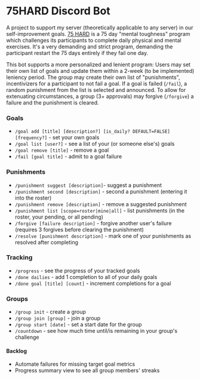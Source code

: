 # 75HARD Discord Bot
A project to support my server (theoretically applicable to any server) in our self-improvement goals. 
[75 HARD](https://andyfrisella.com/pages/75hard-info) is a 75 day "mental toughness" program which challenges its
participants to complete daily physical and mental exercises. It's a very demanding and strict program, demanding the participant
restart the 75 days entirely if they fail one day. 

This bot supports a more personalized and lenient program:
Users may set their own list of goals and update them within a 2-week (to be implemented) leniency period.
The group may create their own list of "punishments", incentivizers for a participant to not fail a goal.
If a goal is failed (`/fail`), a random punishment from the list is selected and announced.
To allow for extenuating circumstances, a group (3+ approvals) may forgive (`/forgive`) a failure and the punishment is cleared.

### Goals
- `/goal add [title] [description?] [is_daily? DEFAULT=FALSE] [frequency?]` - set your own goals 
- `/goal list [user?]` - see a list of your (or someone else's) goals
-  `/goal remove [title]` - remove a goal
- `/fail [goal title]` - admit to a goal failure

### Punishments
- `/punishment suggest [description]`- suggest a punishment 
- `/punishment second [description]` - second a punishment (entering it into the roster) 
- `/punishment remove [description]` - remove a suggested punishment 
- `/punishment list [scope=roster|mine|all]` - list punishments (in the roster, your pending, or all pending) 
- `/forgive [failure description]` - forgive another user's failure (requires 3 forgives before clearing the punishment)
- `/resolve [punishment description]` - mark one of your punishments as resolved after completing 

### Tracking
- `/progress` - see the progress of your tracked goals 
- `/done dailies` - add 1 completion to all of your daily goals 
- `/done goal [title] [count]` - increment completions for a goal 

### Groups
- `/group init` - create a group 
- `/group join [group]` - join a group 
- `/group start [date]` - set a start date for the group 
- `/countdown` - see how much time until/is remaining in your group's challenge 

#### Backlog
- Automate failures for missing target goal metrics
- Progress summary view to see all group members' streaks
